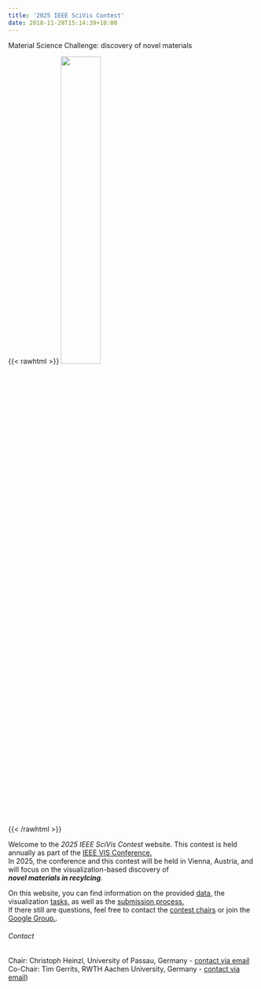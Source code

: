 ```yaml
---
title: '2025 IEEE SciVis Contest'
date: 2018-11-28T15:14:39+10:00
---
```


Material Science Challenge: discovery of novel materials 

{{< rawhtml >}}
<img style="width:40%" src="Logo_25.png" />
<br>
{{< /rawhtml >}}


Welcome to the *2025 IEEE SciVis Contest* website.
This contest is held annually as part of the [IEEE VIS Conference.](http://ieeevis.org)  
In 2025, the conference and this contest will be held in Vienna, Austria, and will focus on the visualization-based discovery of  
 ***novel materials in recylcing***.

On this website, you can find information on the provided [data,](/data) the visualization [tasks,](/tasks) as well as the [submission process.](/submission)  
If there still are questions, feel free to contact the [contest chairs](mailto:scivis_contest@ieeevis.org) or join the [Google Group.](https://groups.google.com/g/scivis2025).


<!--###### Watch a video from IEEE VIS 2024 presenting the data and tasks:


{{< rawhtml >}}
<div class="video-container">
  <iframe src="https://www.youtube.com/embed/tNdurbOHuLM?si=Hol3IAN9fREPLxT4" frameborder="0" allow="accelerometer; autoplay; encrypted-media; gyroscope; picture-in-picture" allowfullscreen></iframe>
</div>
<br>
{{< /rawhtml >}}
-->

###### Contact
Chair: Christoph Heinzl, University of Passau, Germany - [contact via email](mailto:christoph.heinzl@uni-passau.de)  
Co-Chair: Tim Gerrits, RWTH Aachen University, Germany - [contact via email](mailto:gerrits@vis.rwth-aachen.de))